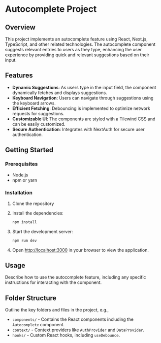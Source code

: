 # Autocomplete Project

## Overview

This project implements an autocomplete feature using React, Next.js, TypeScript, and other related technologies. The autocomplete component suggests relevant entries to users as they type, enhancing the user experience by providing quick and relevant suggestions based on their input.

## Features

- **Dynamic Suggestions**: As users type in the input field, the component dynamically fetches and displays suggestions.
- **Keyboard Navigation**: Users can navigate through suggestions using the keyboard arrows.
- **Efficient Fetching**: Debouncing is implemented to optimize network requests for suggestions.
- **Customizable UI**: The components are styled with a Tilewind CSS and can be easily customized.
- **Secure Authentication**: Integrates with NextAuth for secure user authentication.

## Getting Started

### Prerequisites

- Node.js
- npm or yarn

### Installation

1. Clone the repository

2. Install the dependencies:
   ```bash
   npm install
   ```

3. Start the development server:
   ```bash
   npm run dev
   ```

4. Open [http://localhost:3000](http://localhost:3000) in your browser to view the application.

## Usage

Describe how to use the autocomplete feature, including any specific instructions for interacting with the component.

## Folder Structure

Outline the key folders and files in the project, e.g.,

- `components/` - Contains the React components including the `Autocomplete` component.
- `context/` - Context providers like `AuthProvider` and `DataProvider`.
- `hooks/` - Custom React hooks, including `useDebounce`.
